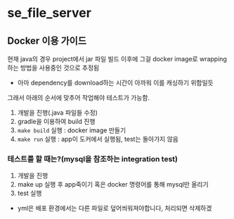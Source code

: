 # se_file_server

## Docker 이용 가이드

현재 java의 경우 project에서 jar 파일 빌드 이후에 그걸 docker image로 wrapping 하는 방법을 사용중인 것으로 추정됨
* 아마 dependency를 download하는 시간이 아까워 이를 캐싱하기 위함일듯

그래서 아래의 순서에 맞추어 작업해야 테스트가 가능함.

1. 개발을 진행(.java 파일들 수정)
2. gradle을 이용하여 build 진행
3. `make build` 실행 : docker image 만들기
4. `make run` 실행 : app이 도커에서 실행됨, test는 돌아가지 않음

### 테스트를 할 때는?(mysql을 참조하는 integration test)

1. 개발을 진행
2. make up 실행 후 app죽이기 혹은 docker 명령어를 통해 mysql만 올리기
3. test 실행

* yml은 배포 환경에서는 다른 파일로 덮어씌워져야합니다, 처리되면 삭제하겠



 
